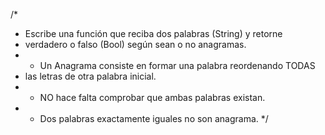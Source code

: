 /*
* Escribe una función que reciba dos palabras (String) y retorne
* verdadero o falso (Bool) según sean o no anagramas.
* - Un Anagrama consiste en formar una palabra reordenando TODAS
*   las letras de otra palabra inicial.
* - NO hace falta comprobar que ambas palabras existan.
* - Dos palabras exactamente iguales no son anagrama.
*/